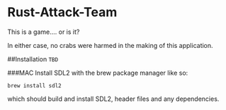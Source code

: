 # Rust-Attack-Team
This is a game.... or is it? 

In either case, no crabs were harmed in the making of this application.

##Installation
`TBD`

###MAC
Install SDL2 with the brew package manager like so:

`brew install sdl2`

which should build and install SDL2, header files and any dependencies.
